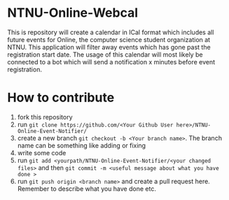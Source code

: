 # NTNU-Online-Webcal

This is repository will create a calendar in ICal format which includes all future events for Online, the computer science student organization at NTNU. This application will filter away events which has gone past the registration start date. The usage of this calendar will most likely be connected to a bot which will send a notification x minutes before event registration.

# How to contribute

1. fork this repository
2. run `git clone https://github.com/<Your Github User here>/NTNU-Online-Event-Notifier/`
3. create a new branch `git checkout -b <Your branch name>`. The branch name can be something like adding <new feature> or fixing <new bug>
4. write some code
5. run `git add <yourpath/NTNU-Online-Event-Notifier/<your changed files>` and then `git commit -m <useful message about what you have done >`
6. run `git push origin <branch name>` and create a pull request here. Remember to describe what you have done etc.
